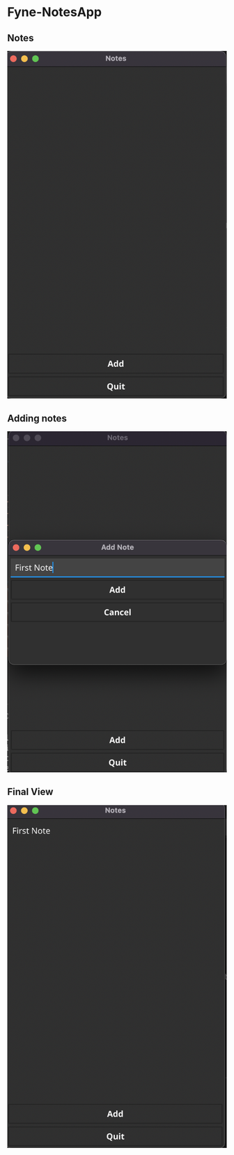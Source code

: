 # Fyne-NotesApp
## Notes
![Init](demo/init.png?raw=true "Notes")

## Adding notes
![Init](demo/add.png?raw=true "Notes")

## Final View
![Init](demo/final.png?raw=true "Notes")
